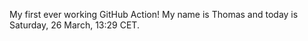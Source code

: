My first ever working GitHub Action!
My name is Thomas and today is Saturday, 26 March, 13:29 CET. 
